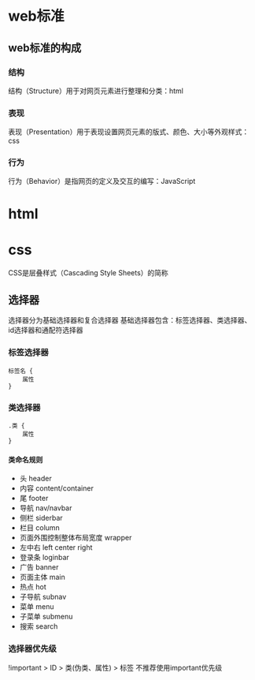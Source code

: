 # web标准
## web标准的构成
### 结构
结构（Structure）用于对网页元素进行整理和分类：html
### 表现
表现（Presentation）用于表现设置网页元素的版式、颜色、大小等外观样式：css
### 行为
行为（Behavior）是指网页的定义及交互的编写：JavaScript
# html
# css
CSS是层叠样式（Cascading Style Sheets）的简称
## 选择器
选择器分为基础选择器和复合选择器
基础选择器包含：标签选择器、类选择器、id选择器和通配符选择器
### 标签选择器

    标签名 {
        属性 
    }

### 类选择器

    .类 {
        属性
    }

#### 类命名规则
+ 头 header
+ 内容 content/container
+ 尾 footer
+ 导航 nav/navbar
+ 侧栏 siderbar
+ 栏目 column
+ 页面外围控制整体布局宽度 wrapper
+ 左中右 left center right
+ 登录条 loginbar
+ 广告 banner
+ 页面主体 main
+ 热点 hot
+ 子导航 subnav
+ 菜单 menu
+ 子菜单 submenu
+ 搜索 search

### 选择器优先级
!important > ID > 类(伪类、属性) > 标签
不推荐使用important优先级 
